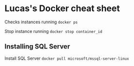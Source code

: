 # Lucas's Docker cheat sheet

Checks instances running
`docker ps`

Stop instance running
`docker stop container_id`

## Installing SQL Server

Install SQL Server
`docker pull microsoft/mssql-server-linux`
